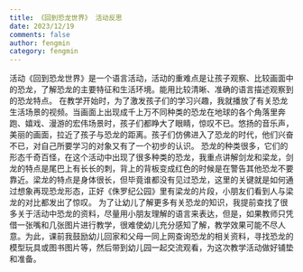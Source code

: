 ```yaml
---
title: 《回到恐龙世界》 活动反思
date: 2023/12/19
comments: false
author: fengmin
category: fengmin
---
```

活动《回到恐龙世界》是一个语言活动，活动的重难点是让孩子观察、比较画面中的恐龙，了解恐龙的主要特征和生活环境。能用比较清晰、准确的语言描述观察到的恐龙特点。
在教学开始时，为了激发孩子们的学习兴趣，我就播放了有关恐龙生活场景的视频。当画面上出现成千上万不同种类的恐龙在地球的各个角落里奔跑、嬉戏、漫游的宏伟场景时，孩子们都睁大了眼睛，惊叹不已。悠扬的音乐声，美丽的画面，拉近了孩子与恐龙的距离。孩子们仿佛进入了恐龙的时代，他们兴奋不已，对自己所要学习的对象又有了一个初步的认识。
恐龙的种类很多，它们的形态千奇百怪，在这个活动中出现了很多种类的恐龙，我重点讲解剑龙和梁龙，剑龙的特点是尾巴上有长长的刺，背上的背板变成红色的时候是在警告其他恐龙不要靠近。梁龙的特点是身体很长，但毕竟谁都没有见过恐龙，这里的关键就是如何通过想象再现恐龙形态，正好《侏罗纪公园》里有梁龙的片段，小朋友们看到人与梁龙的对比都发出了惊叹。
为了让幼儿了解更多有关恐龙的知识，我提前查找了很多关于活动中恐龙的资料，尽量用小朋友理解的语言来表达，但是，如果教师只凭借一张嘴和几张图片进行教学，很难使幼儿充分感知了解，教学效果可能不尽人意。为此，课前我鼓励幼儿回家和父母一同上网查询恐龙的相关资料，寻找恐龙的模型玩具或图书图片等，然后带到幼儿园一起交流观看，为这次教学活动做好铺垫和准备。
